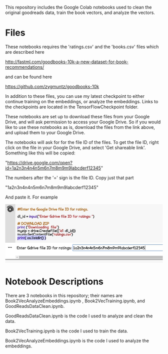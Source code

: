 This repository includes the Google Colab notebooks used to clean the original goodreads data, train the book vectors, and analyze the vectors. 

# Files

These notebooks requires the 'ratings.csv' and the 'books.csv' files which are described here

http://fastml.com/goodbooks-10k-a-new-dataset-for-book-recommendations/

and can be found here

https://github.com/zygmuntz/goodbooks-10k

In addition to these files, you can use my latest checkpoint to either continue training on the embeddings, or analyze the embeddings. Links to the checkpoints 
are located in the TensorFlowCheckpoint folder. 

These notebooks are set up to download these files from your Google Drive, and will ask permission to access your Google Drive. So if you would 
like to use these notebooks as is, download the files from the link above, and upload them to your Google Drive. 

The notebooks will ask for for the file ID of the files. To get the file ID, right click on the file in your Google Drive, and select 'Get shareable link'. Something like
this will be copied: 

"https://drive.google.com/open?id=1a2n3n4n4n5m6n7m8m9m9labcderf12345"

The numbers after the '=' sign is the file ID. Copy just that part 

"1a2n3n4n4n5m6n7m8m9m9labcderf12345"

And paste it. For example

![alt text](Images/Example1.JPG)

# Notebook Descriptions

There are 3 notebooks in this repository; their names are Book2VecAnalyzeEmbeddings.ipynb , Book2VecTraining.ipynb, and GoodReadsDataClean.ipynb. 

GoodReadsDataClean.ipynb is the code I used to analyze and clean the data. 

Book2VecTraining.ipynb is the code I used to train the data. 

Book2VecAnalyzeEmbeddings.ipynb is the code I used to analyze the embeddings. 
